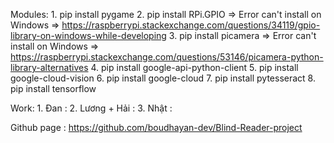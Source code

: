 Modules:
    1. pip install pygame
    2. pip install RPi.GPIO => Error can't install on Windows => https://raspberrypi.stackexchange.com/questions/34119/gpio-library-on-windows-while-developing
    3. pip install picamera => Error can't install on Windows => https://raspberrypi.stackexchange.com/questions/53146/picamera-python-library-alternatives
    4. pip install google-api-python-client
    5. pip install google-cloud-vision
    6. pip install google-cloud
    7. pip install pytesseract
    8. pip install tensorflow

Work:
    1. Đan : 
    2. Lương + Hải : 
    3. Nhật :

Github page : https://github.com/boudhayan-dev/Blind-Reader-project 